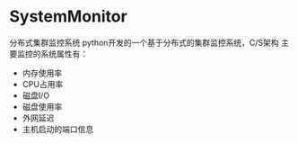 # SystemMonitor
分布式集群监控系统
python开发的一个基于分布式的集群监控系统，C/S架构
主要监控的系统属性有：         
   - 内存使用率
   - CPU占用率
   - 磁盘I/O
   - 磁盘使用率
   - 外网延迟
   - 主机启动的端口信息

